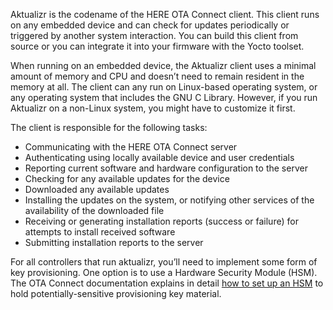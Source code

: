 Aktualizr is the codename of the HERE OTA Connect client. This client runs on any embedded device and can check for updates periodically or triggered by another system interaction. You can build this client from source or you can integrate it into your firmware with the Yocto toolset.

When running on an embedded device, the Aktualizr client uses a minimal amount of memory and CPU and doesn’t need to remain resident in the memory at all. The client can any run on Linux-based operating system, or any operating system that includes the GNU C Library. However, if you run Aktualizr on a non-Linux system, you might have to customize it first. 

The client is responsible for the following tasks:

* Communicating with the HERE OTA Connect server
* Authenticating using locally available device and user credentials
* Reporting current software and hardware configuration to the server
* Checking for any available updates for the device
* Downloaded any available updates
* Installing the updates on the system, or notifying other services of the availability of the downloaded file
* Receiving or generating installation reports (success or failure) for attempts to install received software
* Submitting installation reports to the server

For all controllers that run aktualizr, you’ll need to implement some form of key provisioning. One option is to use a Hardware Security Module (HSM). The OTA Connect documentation explains in detail [how to set up an HSM](https://docs.atsgarage.com/prod/enable-implicit-provisioning.html) to hold potentially-sensitive provisioning key material.